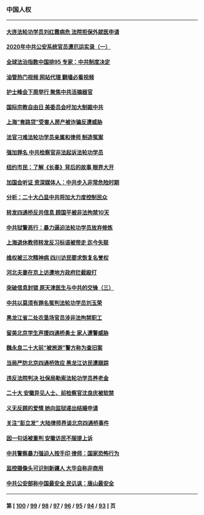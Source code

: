 ### 中国人权
---
#### [大连法轮功学员刘红霞病危 法院拒保外就医申请](../../pages/ncid278/n13856678.md?11020045) 
#### [2020年中共公安系统官员遭厄运实录（一）](../../pages/ncid278/n13854727.md?11020045) 
#### [全球法治指数中国排95 专家：中共制度决定](../../pages/ncid278/n13855901.md?11020045) 
#### [油管热门视频 网站代理 翻墙必看视频](http://132.145.103.77:81/youtube.html?11020045)
#### [护士峰会下周举行 聚焦中共活摘器官](../../pages/ncid278/n13855418.md?11020045) 
#### [国际宗教自由日 美委员会吁加大制裁中共](../../pages/ncid278/n13855021.md?11020045) 
#### [上海“套路贷”受害人房产被诈骗反遭威胁](../../pages/ncid278/n13853106.md?11020045) 
#### [法官刁难法轮功学员亲属和律师 制造冤案](../../pages/ncid278/n13853873.md?11020045) 
#### [强加罪名 中共检察官非法起诉法轮功学员](../../pages/ncid278/n13852456.md?11020045) 
#### [纽约市民：了解《长春》背后的故事 眼界大开](../../pages/ncid278/n13853501.md?11020045) 
#### [加国会听证 资深媒体人：中共步入非常危险时期](../../pages/ncid278/n13853553.md?11020045) 
#### [分析：二十大凸显中共将加大力度控制民众](../../pages/ncid278/n13853443.md?11020045) 
#### [转发四通桥反共信息 顾国平被非法拘禁10天](../../pages/ncid278/n13852888.md?11020045) 
#### [中共狱警恶行：暴力逼迫法轮功学员放弃修炼](../../pages/ncid278/n13851207.md?11020045) 
#### [上海退休教师转发反习标语被带走 迄今失联](../../pages/ncid278/n13852403.md?11020045) 
#### [维权被三次精神病 四川访民要求恢复名誉权](../../pages/ncid278/n13851812.md?11020045) 
#### [河北夫妻在京上访遭地方政府拦截殴打](../../pages/ncid278/n13851214.md?11020045) 
#### [突破信息封锁 原天津医生与中共的交锋（三）](../../pages/ncid278/n13849718.md?11020045) 
#### [中共以莫须有罪名冤判法轮功学员刘玉荣](../../pages/ncid278/n13850139.md?11020045) 
#### [黑龙江省二处农垦场官员涉非法拘禁职工](../../pages/ncid278/n13851061.md?11020045) 
#### [留美北京学生声援四通桥勇士 家人遭警威胁](../../pages/ncid278/n13850956.md?11020045) 
#### [魏永良二十大前“被旅游”警方称为查旧案](../../pages/ncid278/n13850621.md?11020045) 
#### [当局严防北京四通桥效应 黑龙江访民遭跟踪](../../pages/ncid278/n13850235.md?11020045) 
#### [违反法院判决 社保局勒索法轮功学员养老金](../../pages/ncid278/n13847343.md?11020045) 
#### [二十大 安徽异见人士、前检察官沈良庆被软禁](../../pages/ncid278/n13850071.md?11020045) 
#### [义无反顾的爱情 她向监狱递出结婚申请](../../pages/ncid278/n13849716.md?11020045) 
#### [关注“彭立发” 大陆律师界谈北京四通桥事件](../../pages/ncid278/n13849566.md?11020045) 
#### [因一句话被重判 安徽访民不服提上诉](../../pages/ncid278/n13849544.md?11020045) 
#### [中共警察暴力强迫人按手印 律师：国家恐怖行为](../../pages/ncid278/n13848797.md?11020045) 
#### [监控摄像头可识别新疆人 大华自称非商用](../../pages/ncid278/n13848882.md?11020045) 
#### [中共公安部称中国最安全 民讥讽：唐山最安全](../../pages/ncid278/n13848759.md?11020045) 

---
#### 第 [ [100](./100.md?11020045) / [99](./99.md?11020045) / [98](./98.md?11020045) / [97](./97.md?11020045) / [96](./96.md?11020045) / [95](./95.md?11020045) / [94](./94.md?11020045) / [93](./93.md?11020045) ] 页
